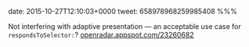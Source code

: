 date: 2015-10-27T12:10:03+0000
tweet: 658978968259985408
%%%

Not interfering with adaptive presentation — an acceptable use case for `respondsToSelector:`? [openradar.appspot.com/23260682](https://openradar.appspot.com/23260682)
